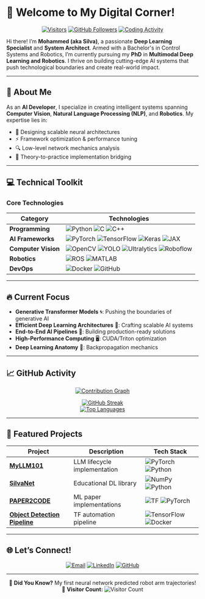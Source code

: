 # 🚀 Welcome to My Digital Corner!  

<div align="center">

[![Visitors](https://komarev.com/ghpvc/?username=silvaxxx1&label=Profile+Views&color=blueviolet)](https://github.com/silvaxxx1)
[![GitHub Followers](https://img.shields.io/github/followers/silvaxxx1?style=social)](https://github.com/silvaxxx1)
[![Coding Activity](https://wakatime.com/badge/user/{your_wakatime_id}.svg)](https://wakatime.com/@silvaxxx1)

</div>

Hi there! I’m **Mohammed (aka Silva)**, a passionate **Deep Learning Specialist** and **System Architect**. Armed with a Bachelor's in Control Systems and Robotics, I’m currently pursuing my **PhD** in **Multimodal Deep Learning and Robotics**. I thrive on building cutting-edge AI systems that push technological boundaries and create real-world impact.  

---

## 🌟 About Me  

As an **AI Developer**, I specialize in creating intelligent systems spanning **Computer Vision**, **Natural Language Processing (NLP)**, and **Robotics**. My expertise lies in:

- 🧠 Designing scalable neural architectures  
- ⚡ Framework optimization & performance tuning  
- 🔍 Low-level network mechanics analysis  
- 🌉 Theory-to-practice implementation bridging  

---

## 💻 Technical Toolkit  

### **Core Technologies**  
<div align="center">

| Category              | Technologies                                                                                                                                                                                                                                                                                                                                                     |
|-----------------------|-------------------------------------------------------------------------------------------------------------------------------------------------------------------------------------------------------------------------------------------------------------------------------------------------------------------------------------------------------------------|
| **Programming**       | ![Python](https://img.shields.io/badge/Python-3776AB?logo=python) ![C](https://img.shields.io/badge/C-A8B9CC?logo=c) ![C++](https://img.shields.io/badge/C++-00599C?logo=c%2B%2B)                                                                                                                                                                                 |
| **AI Frameworks**     | ![PyTorch](https://img.shields.io/badge/PyTorch-EE4C2C?logo=pytorch) ![TensorFlow](https://img.shields.io/badge/TensorFlow-FF6F00?logo=tensorflow) ![Keras](https://img.shields.io/badge/Keras-D00000?logo=keras) ![JAX](https://img.shields.io/badge/JAX-FFB6C1?logo=jax)                                                                                        |
| **Computer Vision**   | ![OpenCV](https://img.shields.io/badge/OpenCV-5C3D7A?logo=opencv) ![YOLO](https://img.shields.io/badge/YOLO-0066FF) ![Ultralytics](https://img.shields.io/badge/Ultralytics-FF473D) ![Roboflow](https://img.shields.io/badge/Roboflow-FF6F00)                                                                                                                      |
| **Robotics**          | ![ROS](https://img.shields.io/badge/ROS-22314E?logo=ros) ![MATLAB](https://img.shields.io/badge/MATLAB-0076A8?logo=matlab)                                                                                                                                                                                                                                        |
| **DevOps**            | ![Docker](https://img.shields.io/badge/Docker-2496ED?logo=docker) ![GitHub](https://img.shields.io/badge/GitHub-181717?logo=github)                                                                                                                                                                                                                               |

</div>

---

## 🔥 Current Focus  

- **Generative Transformer Models** 🌀: Pushing the boundaries of generative AI  
- **Efficient Deep Learning Architectures** 🚀: Crafting scalable AI systems  
- **End-to-End AI Pipelines** 💼: Building production-ready solutions  
- **High-Performance Computing** 🖥️: CUDA/Triton optimization  
- **Deep Learning Anatomy** 🌌: Backpropagation mechanics  

---

## 📈 GitHub Activity  

<div align="center">

[![Contribution Graph](https://github-readme-activity-graph.vercel.app/graph?username=silvaxxx1&theme=react-dark&hide_border=true)](https://github.com/ashutosh00710/github-readme-activity-graph)

[![GitHub Streak](https://streak-stats.demolab.com?user=silvaxxx1&theme=dark&hide_border=true)](https://git.io/streak-stats)  
[![Top Languages](https://github-readme-stats.vercel.app/api/top-langs/?username=silvaxxx1&layout=compact&theme=dark&hide_border=true)](https://github.com/anuraghazra/github-readme-stats)

</div>

---

## 📂 Featured Projects  

<div align="center">

| Project | Description | Tech Stack |
|---------|-------------|------------|
| **[MyLLM101](https://github.com/silvaxxx1/MyLLM101)** | LLM lifecycle implementation | ![PyTorch](https://img.shields.io/badge/-PyTorch-EE4C2C) ![Python](https://img.shields.io/badge/-Python-3776AB) |
| **[SilvaNet](https://github.com/silvaxxx1/SilvaNet)** | Educational DL library | ![NumPy](https://img.shields.io/badge/-NumPy-013243) ![Python](https://img.shields.io/badge/-Python-3776AB) |
| **[PAPER2CODE](https://github.com/silvaxxx1/PAPER2CODE)** | ML paper implementations | ![TF](https://img.shields.io/badge/-TensorFlow-FF6F00) ![PyTorch](https://img.shields.io/badge/-PyTorch-EE4C2C) |
| **[Object Detection Pipeline](https://github.com/silvaxxx1/Automated-Pipeline-for-Inference-and-Fine-Tuning-Using-TensorFlow-2-Object-Detection-API)** | TF automation pipeline | ![TensorFlow](https://img.shields.io/badge/-TensorFlow-FF6F00) ![Docker](https://img.shields.io/badge/-Docker-2496ED) |

<!-- Add project previews by uploading GIFs to your repos and using:
<img src="PROJECT_GIF_URL" width="600"> 
-->

</div>

---

## 🌐 Let’s Connect!  

<div align="center">

[![Email](https://img.shields.io/badge/Email-silvapi1994%40gmail.com-D14836?logo=gmail)](mailto:silvapi1994@gmail.com)
[![LinkedIn](https://img.shields.io/badge/LinkedIn-Mohammed_Sedeg-0A66C2?logo=linkedin)](https://www.linkedin.com/in/mohammed-sedeg-67444b307/)
[![GitHub](https://img.shields.io/badge/Portfolio-silvaxxx1-181717?logo=github)](https://github.com/silvaxxx1)

</div>

---

<div align="center">
  
🤖 **Did You Know?** My first neural network predicted robot arm trajectories!  
📌 **Visitor Count:** ![Visitor Count](https://profile-counter.glitch.me/silvaxxx1/count.svg)

</div>

